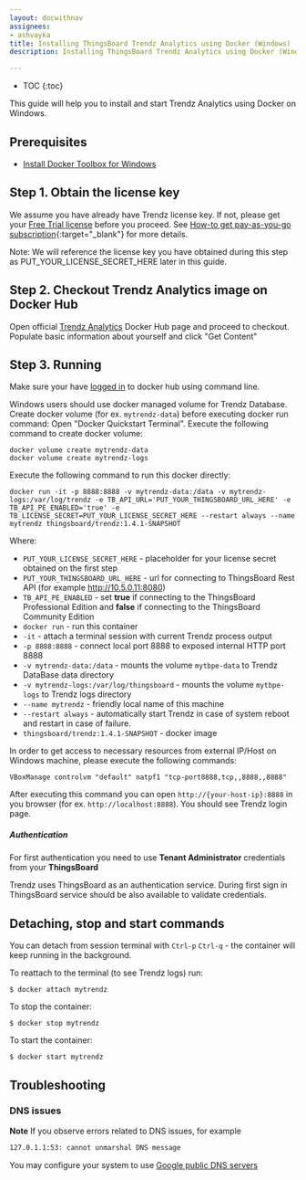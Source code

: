 ```yaml
---
layout: docwithnav
assignees:
- ashvayka
title: Installing ThingsBoard Trendz Analytics using Docker (Windows)
description: Installing ThingsBoard Trendz Analytics using Docker (Windows)

---
```


* TOC
{:toc}


This guide will help you to install and start Trendz Analytics using Docker on Windows. 

## Prerequisites

- [Install Docker Toolbox for Windows](https://docs.docker.com/toolbox/toolbox_install_windows/)

## Step 1. Obtain the license key 

We assume you have already have Trendz license key. If not, please get your [Free Trial license](/pricing/?active=trendz) before you proceed.
See [How-to get pay-as-you-go subscription](https://www.youtube.com/watch?v=dK-QDFGxWek){:target="_blank"} for more details.

Note: We will reference the license key you have obtained during this step as PUT_YOUR_LICENSE_SECRET_HERE later in this guide.

## Step 2. Checkout Trendz Analytics image on Docker Hub

Open official [Trendz Analytics](https://hub.docker.com/_/trndz) Docker Hub page and proceed to checkout.
Populate basic information about yourself and click "Get Content"


## Step 3. Running

Make sure your have [logged in](https://docs.docker.com/engine/reference/commandline/login/) to docker hub using command line.

Windows users should use docker managed volume for Trendz Database. 
Create docker volume (for ex. `mytrendz-data`) before executing docker run command:
Open "Docker Quickstart Terminal". Execute the following command to create docker volume:

``` 
docker volume create mytrendz-data
docker volume create mytrendz-logs
```

Execute the following command to run this docker directly:

``` 
docker run -it -p 8888:8888 -v mytrendz-data:/data -v mytrendz-logs:/var/log/trendz -e TB_API_URL='PUT_YOUR_THINGSBOARD_URL_HERE' -e TB_API_PE_ENABLED='true' -e TB_LICENSE_SECRET=PUT_YOUR_LICENSE_SECRET_HERE --restart always --name mytrendz thingsboard/trendz:1.4.1-SNAPSHOT
```

Where: 

- `PUT_YOUR_LICENSE_SECRET_HERE` - placeholder for your license secret obtained on the first step
- `PUT_YOUR_THINGSBOARD_URL_HERE` - url for connecting to ThingsBoard Rest API (for example http://10.5.0.11:8080)
- `TB_API_PE_ENABLED`       - set **true** if connecting to the ThingsBoard Professional Edition and **false** if connecting to the ThingsBoard Community Edition
- `docker run`              - run this container
- `-it`                     - attach a terminal session with current Trendz process output
- `-p 8888:8888`            - connect local port 8888 to exposed internal HTTP port 8888
- `-v mytrendz-data:/data`   - mounts the volume `mytbpe-data` to Trendz DataBase data directory
- `-v mytrendz-logs:/var/log/thingsboard`   - mounts the volume `mytbpe-logs` to Trendz logs directory
- `--name mytrendz`             - friendly local name of this machine
- `--restart always`        - automatically start Trendz in case of system reboot and restart in case of failure.
- `thingsboard/trendz:1.4.1-SNAPSHOT`          - docker image

    
In order to get access to necessary resources from external IP/Host on Windows machine, please execute the following commands:

``` 
VBoxManage controlvm "default" natpf1 "tcp-port8888,tcp,,8888,,8888"
```
    
After executing this command you can open `http://{your-host-ip}:8888` in you browser (for ex. `http://localhost:8888`). You should see Trendz login page.
   
##### Authentication

For first authentication you need to use **Tenant Administrator** credentials from your **ThingsBoard**

Trendz uses ThingsBoard as an authentication service. During first sign in ThingsBoard service should be also available 
to validate credentials.

## Detaching, stop and start commands

You can detach from session terminal with `Ctrl-p` `Ctrl-q` - the container will keep running in the background.

To reattach to the terminal (to see Trendz logs) run:

```
$ docker attach mytrendz
```

To stop the container:

```
$ docker stop mytrendz
```

To start the container:

```
$ docker start mytrendz
```

## Troubleshooting

### DNS issues

**Note** If you observe errors related to DNS issues, for example

```bash
127.0.1.1:53: cannot unmarshal DNS message
```

You may configure your system to use [Google public DNS servers](https://developers.google.com/speed/public-dns/docs/using#windows)
